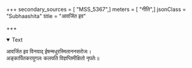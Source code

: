 +++
secondary_sources = [ "MSS_5367",]
meters = [ "गीति",]
jsonClass = "Subhaashita"
title = "आवर्जित इव"

+++

<details open><summary>Text</summary>

आवर्जित इव विनयाद् ईषन्मधुरस्मिताननसरोजः।  
अङ्कार्पितकरयुगलः कलयति विज्ञप्तिमीक्षितो नृपतेः॥
</details>
